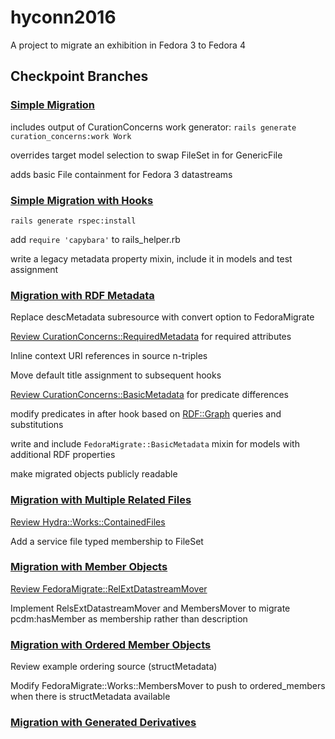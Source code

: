# hyconn2016

A project to migrate an exhibition in Fedora 3 to Fedora 4
## Checkpoint Branches
### [Simple Migration](../../tree/migrate-simple)
includes output of CurationConcerns work generator: `rails generate curation_concerns:work Work`

overrides target model selection to swap FileSet in for GenericFile

adds basic File containment for Fedora 3 datastreams

### [Simple Migration with Hooks](../../tree/migrate-hooks)
`rails generate rspec:install`

add `require 'capybara'` to rails_helper.rb

write a legacy metadata property mixin, include it in models and test assignment
### [Migration with RDF Metadata](../../tree/migrate-metadata)
Replace descMetadata subresource with convert option to FedoraMigrate

[Review CurationConcerns::RequiredMetadata](https://github.com/projecthydra/curation_concerns/blob/master/app/models/concerns/curation_concerns/required_metadata.rb) for required attributes

Inline context URI references in source n-triples

Move default title assignment to subsequent hooks

[Review CurationConcerns::BasicMetadata](https://github.com/projecthydra/curation_concerns/blob/master/app/models/concerns/curation_concerns/basic_metadata.rb) for predicate differences

modify predicates in after hook based on [RDF::Graph](https://github.com/ruby-rdf/rdf/blob/develop/lib/rdf/model/graph.rb) queries and substitutions

write and include `FedoraMigrate::BasicMetadata` mixin for models with additional RDF properties

make migrated objects publicly readable

### [Migration with Multiple Related Files](../../tree/migrate-ocr-fileset)

[Review Hydra::Works::ContainedFiles](https://github.com/projecthydra/hydra-works/blob/master/lib/hydra/works/models/concerns/file_set/contained_files.rb)

Add a service file typed membership to FileSet

### [Migration with Member Objects](../../tree/migrate-members)
[Review FedoraMigrate::RelExtDatastreamMover](https://github.com/projecthydra-labs/fedora-migrate/blob/master/lib/fedora_migrate/rels_ext_datastream_mover.rb)

Implement RelsExtDatastreamMover and MembersMover to migrate pcdm:hasMember as membership rather than description
### [Migration with Ordered Member Objects](../../tree/migrate-structure)
Review example ordering source (structMetadata)

Modify FedoraMigrate::Works::MembersMover to push to ordered_members when there is structMetadata available
### [Migration with Generated Derivatives](../../tree/migrate-derivatives)
